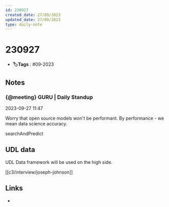 ```yaml
---
id: 230927
created_date: 27/09/2023
updated_date: 27/09/2023
type: daily-note
---
```


# 230927
- **🏷️Tags** : #09-2023  

## Notes

### {@meeting} GURU | Daily Standup 

2023-09-27 11:47

Worry that open source models won't be performant. By performance - we mean data science accuracy.

searchAndPredict

## UDL data

UDL Data framework will be used on the high side. 

[[c3/interview/joseph-johnson]] 
## Links
- 
